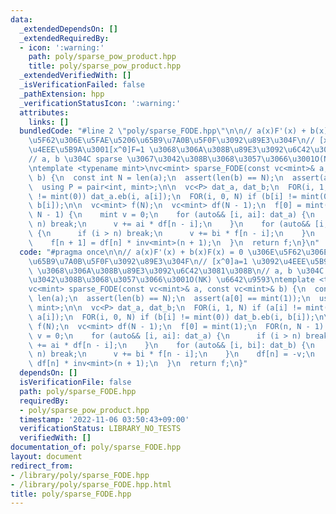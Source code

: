 ```yaml
---
data:
  _extendedDependsOn: []
  _extendedRequiredBy:
  - icon: ':warning:'
    path: poly/sparse_pow_product.hpp
    title: poly/sparse_pow_product.hpp
  _extendedVerifiedWith: []
  _isVerificationFailed: false
  _pathExtension: hpp
  _verificationStatusIcon: ':warning:'
  attributes:
    links: []
  bundledCode: "#line 2 \"poly/sparse_FODE.hpp\"\n\n// a(x)F'(x) + b(x)F(x) = 0 \u306E\
    \u5F62\u306E\u5FAE\u5206\u65B9\u7A0B\u5F0F\u3092\u89E3\u304F\n// [x^0]a=1 \u3092\
    \u4EEE\u5B9A\u3001[x^0]F=1 \u3068\u306A\u308B\u89E3\u3092\u6C42\u3081\u308B\n\
    // a, b \u304C sparse \u3067\u3042\u308B\u3068\u3057\u3066\u3001O(NK) \u6642\u9593\
    \ntemplate <typename mint>\nvc<mint> sparse_FODE(const vc<mint>& a, const vc<mint>&\
    \ b) {\n  const int N = len(a);\n  assert(len(b) == N);\n  assert(a[0] == mint(1));\n\
    \  using P = pair<int, mint>;\n\n  vc<P> dat_a, dat_b;\n  FOR(i, 1, N) if (a[i]\
    \ != mint(0)) dat_a.eb(i, a[i]);\n  FOR(i, 0, N) if (b[i] != mint(0)) dat_b.eb(i,\
    \ b[i]);\n\n  vc<mint> f(N);\n  vc<mint> df(N - 1);\n  f[0] = mint(1);\n  FOR(n,\
    \ N - 1) {\n    mint v = 0;\n    for (auto&& [i, ai]: dat_a) {\n      if (i >\
    \ n) break;\n      v += ai * df[n - i];\n    }\n    for (auto&& [i, bi]: dat_b)\
    \ {\n      if (i > n) break;\n      v += bi * f[n - i];\n    }\n    df[n] = -v;\n\
    \    f[n + 1] = df[n] * inv<mint>(n + 1);\n  }\n  return f;\n}\n"
  code: "#pragma once\n\n// a(x)F'(x) + b(x)F(x) = 0 \u306E\u5F62\u306E\u5FAE\u5206\
    \u65B9\u7A0B\u5F0F\u3092\u89E3\u304F\n// [x^0]a=1 \u3092\u4EEE\u5B9A\u3001[x^0]F=1\
    \ \u3068\u306A\u308B\u89E3\u3092\u6C42\u3081\u308B\n// a, b \u304C sparse \u3067\
    \u3042\u308B\u3068\u3057\u3066\u3001O(NK) \u6642\u9593\ntemplate <typename mint>\n\
    vc<mint> sparse_FODE(const vc<mint>& a, const vc<mint>& b) {\n  const int N =\
    \ len(a);\n  assert(len(b) == N);\n  assert(a[0] == mint(1));\n  using P = pair<int,\
    \ mint>;\n\n  vc<P> dat_a, dat_b;\n  FOR(i, 1, N) if (a[i] != mint(0)) dat_a.eb(i,\
    \ a[i]);\n  FOR(i, 0, N) if (b[i] != mint(0)) dat_b.eb(i, b[i]);\n\n  vc<mint>\
    \ f(N);\n  vc<mint> df(N - 1);\n  f[0] = mint(1);\n  FOR(n, N - 1) {\n    mint\
    \ v = 0;\n    for (auto&& [i, ai]: dat_a) {\n      if (i > n) break;\n      v\
    \ += ai * df[n - i];\n    }\n    for (auto&& [i, bi]: dat_b) {\n      if (i >\
    \ n) break;\n      v += bi * f[n - i];\n    }\n    df[n] = -v;\n    f[n + 1] =\
    \ df[n] * inv<mint>(n + 1);\n  }\n  return f;\n}"
  dependsOn: []
  isVerificationFile: false
  path: poly/sparse_FODE.hpp
  requiredBy:
  - poly/sparse_pow_product.hpp
  timestamp: '2022-11-06 03:50:43+09:00'
  verificationStatus: LIBRARY_NO_TESTS
  verifiedWith: []
documentation_of: poly/sparse_FODE.hpp
layout: document
redirect_from:
- /library/poly/sparse_FODE.hpp
- /library/poly/sparse_FODE.hpp.html
title: poly/sparse_FODE.hpp
---
```

